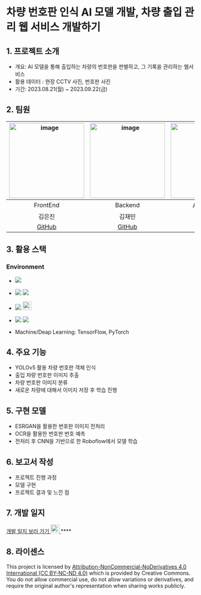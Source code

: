 # 차량 번호판 인식 AI 모델 개발, 차량 출입 관리 웹 서비스 개발하기

## 1. 프로젝트 소개 
- 개요: AI 모델을 통해 출입하는 차량의 번호판을 판별하고, 그 기록을 관리하는 웹서비스
- 활용 데이터 : 현장 CCTV 사진, 번호판 사진
- 기간: 2023.08.21(월) ~ 2023.09.22(금)

## 2. 팀원 
|<img width="200" alt="image" src="https://avatars.githubusercontent.com/u/129818813?v=4">|<img width="200" alt="image" src="https://avatars.githubusercontent.com/u/98063854?v=4">|<img width="200" alt="image" src="https://avatars.githubusercontent.com/u/70638717?v=4">|<img width="200" alt="image" src="https://avatars.githubusercontent.com/u/86204430?v=4">|
| :---------------------------------: | :-----------------------------------:| :---------------------------------: | :-----------------------------------:|
|                FrontEnd           |           Backend                       |              AI 모델 개발         |           AI 모델 개발                |       
|             김은진            |          김재민            |                          김민범                  |          최호진                      |      
|[GitHub](https://github.com/EUNJIN6131)|[GitHub](https://github.com/JaeMin1130)|[GitHub](https://github.com/sou05091/)|[GitHub](https://github.com/Gansaw/)|

## 3. 활용 스택 
<h3>Environment</h3>

- <img src="https://img.shields.io/badge/Python-3776AB?style=flat-square&logo=Python&logoColor=white"/>
- <img src="https://img.shields.io/badge/Flask-000000?style=flat-square&logo=flask&logoColor=white"/> <img src="https://img.shields.io/badge/React-61DAFB?style=flat-square&logo=React&logoColor=black"/>
- <img src="https://img.shields.io/badge/Git-F05032?style=flat-square&logo=git&logoColor=white"/> <img width="23" src="https://upload.wikimedia.org/wikipedia/commons/e/e9/Notion-logo.svg">
- <img src="https://img.shields.io/badge/Visual Studio Code-007ACC?style=flat-square&logo=Visual Studio Code&logoColor=white"/> <img src="https://img.shields.io/badge/Google Colab-F9AB00?style=flat-square&logo=Google Colab&logoColor=white"/>

- Machine/Deap Learning:  TensorFlow, PyTorch

## 4. 주요 기능 
-  YOLOv5 활용 차량 번호판 객체 인식
-  출입 차량 번호판 이미지 추출
-  차량 번호판 이미지 분류
-  새로운 차량에 대해서 이미지 저장 후 학습 진행

## 5. 구현 모델
- ESRGAN을 활용한 번호판 이미지 전처리
- OCR을 활용한 번호판 번호 예측
- 전처리 후 CNN을 기반으로 한 Roboflow에서 모델 학습

## 6. 보고서 작성
- 프로젝트 진행 과정
- 모델 구현
- 프로젝트 결과 및 느낀 점
    
## 7. 개발 일지 
<a href="https://www.notion.so/02bdf271067b4de6bd30e72e18cc2522?pvs=4">개발 일지 보러 가기  <img width="23" src="https://upload.wikimedia.org/wikipedia/commons/e/e9/Notion-logo.svg"> </a>****

## 8. 라이센스
This project is licensed by <a href = "https://creativecommons.org/licenses/by-nc-nd/4.0/">Attribution-NonCommercial-NoDerivatives 4.0 International (CC BY-NC-ND 4.0)</a> which is provided by Creative Commons. You do not allow commercial use, do not allow variations or derivatives, and require the original author's representation when sharing works publicly.
